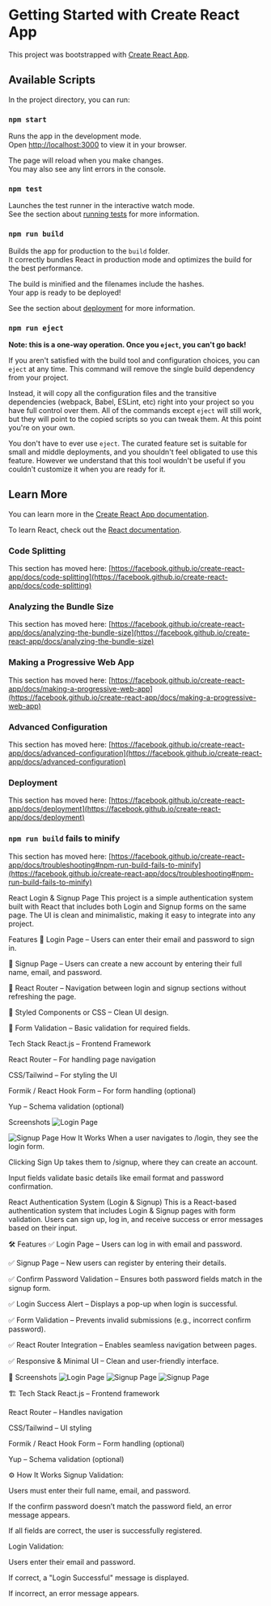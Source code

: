 # Getting Started with Create React App

This project was bootstrapped with [Create React App](https://github.com/facebook/create-react-app).

## Available Scripts

In the project directory, you can run:

### `npm start`

Runs the app in the development mode.\
Open [http://localhost:3000](http://localhost:3000) to view it in your browser.

The page will reload when you make changes.\
You may also see any lint errors in the console.

### `npm test`

Launches the test runner in the interactive watch mode.\
See the section about [running tests](https://facebook.github.io/create-react-app/docs/running-tests) for more information.

### `npm run build`

Builds the app for production to the `build` folder.\
It correctly bundles React in production mode and optimizes the build for the best performance.

The build is minified and the filenames include the hashes.\
Your app is ready to be deployed!

See the section about [deployment](https://facebook.github.io/create-react-app/docs/deployment) for more information.

### `npm run eject`

**Note: this is a one-way operation. Once you `eject`, you can't go back!**

If you aren't satisfied with the build tool and configuration choices, you can `eject` at any time. This command will remove the single build dependency from your project.

Instead, it will copy all the configuration files and the transitive dependencies (webpack, Babel, ESLint, etc) right into your project so you have full control over them. All of the commands except `eject` will still work, but they will point to the copied scripts so you can tweak them. At this point you're on your own.

You don't have to ever use `eject`. The curated feature set is suitable for small and middle deployments, and you shouldn't feel obligated to use this feature. However we understand that this tool wouldn't be useful if you couldn't customize it when you are ready for it.

## Learn More

You can learn more in the [Create React App documentation](https://facebook.github.io/create-react-app/docs/getting-started).

To learn React, check out the [React documentation](https://reactjs.org/).

### Code Splitting

This section has moved here: [https://facebook.github.io/create-react-app/docs/code-splitting](https://facebook.github.io/create-react-app/docs/code-splitting)

### Analyzing the Bundle Size

This section has moved here: [https://facebook.github.io/create-react-app/docs/analyzing-the-bundle-size](https://facebook.github.io/create-react-app/docs/analyzing-the-bundle-size)

### Making a Progressive Web App

This section has moved here: [https://facebook.github.io/create-react-app/docs/making-a-progressive-web-app](https://facebook.github.io/create-react-app/docs/making-a-progressive-web-app)

### Advanced Configuration

This section has moved here: [https://facebook.github.io/create-react-app/docs/advanced-configuration](https://facebook.github.io/create-react-app/docs/advanced-configuration)

### Deployment

This section has moved here: [https://facebook.github.io/create-react-app/docs/deployment](https://facebook.github.io/create-react-app/docs/deployment)

### `npm run build` fails to minify

This section has moved here: [https://facebook.github.io/create-react-app/docs/troubleshooting#npm-run-build-fails-to-minify](https://facebook.github.io/create-react-app/docs/troubleshooting#npm-run-build-fails-to-minify)


React Login & Signup Page
This project is a simple authentication system built with React that includes both Login and Signup forms on the same page. The UI is clean and minimalistic, making it easy to integrate into any project.

Features
📌 Login Page – Users can enter their email and password to sign in.

📌 Signup Page – Users can create a new account by entering their full name, email, and password.

📌 React Router – Navigation between login and signup sections without refreshing the page.

📌 Styled Components or CSS – Clean UI design.

📌 Form Validation – Basic validation for required fields.

Tech Stack
React.js – Frontend Framework

React Router – For handling page navigation

CSS/Tailwind – For styling the UI

Formik / React Hook Form – For form handling (optional)

Yup – Schema validation (optional)

Screenshots
![Login Page](https://github.com/Akulayagneshwaramurthy/Login-SignUp/blob/master/Image-1.png?raw=true)

![Signup Page](https://github.com/Akulayagneshwaramurthy/Login-SignUp/blob/master/Image-2.png?raw=true)
How It Works
When a user navigates to /login, they see the login form.

Clicking Sign Up takes them to /signup, where they can create an account.

Input fields validate basic details like email format and password confirmation.

React Authentication System (Login & Signup)
This is a React-based authentication system that includes Login & Signup pages with form validation. Users can sign up, log in, and receive success or error messages based on their input.

🛠 Features
✅ Login Page – Users can log in with email and password.

✅ Signup Page – New users can register by entering their details.

✅ Confirm Password Validation – Ensures both password fields match in the signup form.

✅ Login Success Alert – Displays a pop-up when login is successful.

✅ Form Validation – Prevents invalid submissions (e.g., incorrect confirm password).

✅ React Router Integration – Enables seamless navigation between pages.

✅ Responsive & Minimal UI – Clean and user-friendly interface.

📸 Screenshots
![Login Page](https://github.com/Akulayagneshwaramurthy/Login-SignUp/blob/master/Image-3.png?raw=true)
![Signup Page](https://github.com/Akulayagneshwaramurthy/Login-SignUp/blob/master/Image-5.png?raw=true)
![Signup Page](https://github.com/Akulayagneshwaramurthy/Login-SignUp/blob/master/Image-4.png?raw=true)

🏗 Tech Stack
React.js – Frontend framework

React Router – Handles navigation

CSS/Tailwind – UI styling

Formik / React Hook Form – Form handling (optional)

Yup – Schema validation (optional)

⚙ How It Works
Signup Validation:

Users must enter their full name, email, and password.

If the confirm password doesn’t match the password field, an error message appears.

If all fields are correct, the user is successfully registered.

Login Validation:

Users enter their email and password.

If correct, a "Login Successful" message is displayed.

If incorrect, an error message appears.
